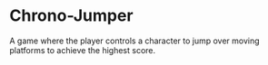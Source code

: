 # Chrono-Jumper
A game where the player controls a character to jump over moving platforms to achieve the highest score.
